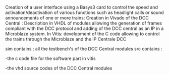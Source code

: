 Creation of a user interface using a Basys3 card to control the speed and activation/deactivation of various functions such as headlight calls or sound
announcements of one or more trains:
Creation in Vivado of the DCC Central : Description in VHDL of modules allowing the generation of frames compliant with the DCC protocol and adding of the DCC central as an IP in a Microblaze system.
In Vitis: development of the C code allowing to control the trains through the Microblaze and the IP Centrale DCC

sim contains : all the testbench's of the DCC Central modules
src contains : 

-the c code file for the software part in vitis
	      
-the vhd source codes of the DCC Central modules

